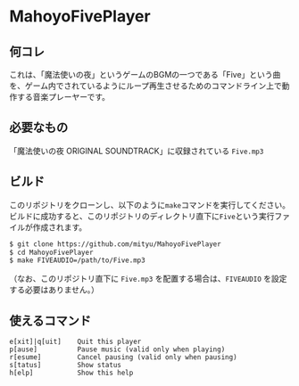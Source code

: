 # MahoyoFivePlayer

## 何コレ
これは、「魔法使いの夜」というゲームのBGMの一つである「Five」という曲を、ゲーム内でされているようにループ再生させるためのコマンドライン上で動作する音楽プレーヤーです。

## 必要なもの

「魔法使いの夜 ORIGINAL SOUNDTRACK」に収録されている `Five.mp3`

## ビルド
このリポジトリをクローンし、以下のように`make`コマンドを実行してください。ビルドに成功すると、このリポジトリのディレクトリ直下に`Five`という実行ファイルが作成されます。

```sh
$ git clone https://github.com/mityu/MahoyoFivePlayer
$ cd MahoyoFivePlayer
$ make FIVEAUDIO=/path/to/Five.mp3
```

（なお、このリポジトリ直下に `Five.mp3` を配置する場合は、`FIVEAUDIO` を設定する必要はありません。）

## 使えるコマンド
```
e[xit]|q[uit]    Quit this player
p[ause]          Pause music (valid only when playing)
r[esume]         Cancel pausing (valid only when pausing)
s[tatus]         Show status
h[elp]           Show this help
```
